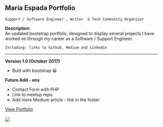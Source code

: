 ## Maria Espada Portfolio 

```Support / Software Engineer , Writer  & Tech Community Organizer```

<b> Description: </b>
<br>
An updated bootstrap portfolio, designed to display several projects I have worked on through my career as a Software / Support Engineer. 

```Including: links to Github, Medium and Linkedin```

<hr>

 <b> Version 1.0 (October 2017) </b>

* Built with bootstrap :grinning:

<b> Future Add - ons  </b>

* Contact Form with PHP 
* Link to meetup repo
* Add more Medium article - link in the footer

[View Portfolio](https://mespada829.github.io/Maria-Espada-Portfolio/)
<br>
<br>
<img src = "portfolio.png">













